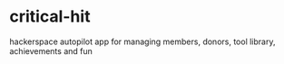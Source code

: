 critical-hit
============

hackerspace autopilot app for managing members, donors, tool library, achievements and fun